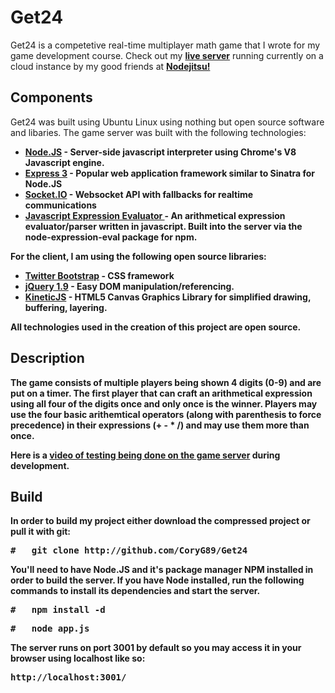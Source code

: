 Get24
===============
<p>
  Get24 is a competetive real-time multiplayer math game that I wrote for my game development course. Check out my 
  <strong><a href='http://get24.jit.su/'>live server</a></strong> running currently on a cloud instance by 
  my good friends at <strong><a href='http://nodejitsu.com/'>Nodejitsu!</a></strong>
</p>

<h2>Components</h2>
<p>Get24 was built using Ubuntu Linux using nothing but open source software and libaries. 
The game server was built with the following technologies:
<ul>
 	<li>
	 	<strong> <a href='http://nodejs.org/'><strong>Node.JS</a></strong> 
	 	- Server-side javascript interpreter using Chrome's V8 Javascript engine.
 	</li>
 	<li>
 		<strong><a href='http://expressjs.com/'>Express 3</a></strong>
 		 - Popular web application framework similar to Sinatra for Node.JS
 	</li>
 	<li>
 		<strong><a href='http://socket.io/'>Socket.IO</a></strong>
 		 - Websocket API with fallbacks for realtime communications
 	</li>
 	<li>
 		<strong><a href='http://silentmatt.com/javascript-expression-evaluator/'>
 			Javascript Expression Evaluator
 		</a></strong>
 		 - An arithmetical expression evaluator/parser written in javascript. Built into the server via the node-expression-eval package for npm.
 	</li>
</ul>

<p>For the client, I am using the following open source libraries:</p>

<ul>
	<li>
  		<strong><a href='http://twitter.github.com/bootstrap/'>Twitter Bootstrap</a></strong>
  	 	- CSS framework
  	</li>
	<li>
	  	<strong><a href='http://jquery.com/'>jQuery 1.9</a></strong>
	  	 - Easy DOM manipulation/referencing.
	</li>
	<li><strong><a href='http://kineticjs.com/'>KineticJS</a></strong>
	 - HTML5 Canvas Graphics Library for simplified drawing, buffering, layering.
	</li>
</ul>

<p>
  All technologies used in the creation of this project are open source. 
</p>

<h2>Description</h2>

<p>
	The game consists of multiple players being shown 4 digits (0-9) and are put on a timer. 
	The first player that can craft an arithmetical expression using all four of the digits 
	once and only once is the winner. Players may use the four basic arithemtical operators 
	(along with parenthesis to force precedence) in their expressions (+ - * /) and may use 
	them more than once.
</p>

<p>
	Here is a <strong><a href='http://youtu.be/gwTesvqwFWo'>
	video of testing being done on the game server</a></strong> during development.
</p>

<h2>Build</h2>
<p>In order to build my project either download the compressed project or pull it with git:</p>
<pre>#   git clone http://github.com/CoryG89/Get24</pre>
<p>
	You'll need to have Node.JS and it's package manager NPM installed in order to build the server. 
	If you have Node installed, run the following commands to install its dependencies and start the server.
</p>
<pre>#   npm install -d</pre>
<pre>#   node app.js</pre>
<p>
	The server runs on port 3001 by default so you may access it in your browser using localhost like so:
</p>
<pre>http://localhost:3001/</pre>
